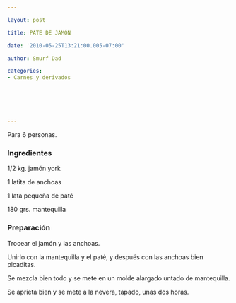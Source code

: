 ```yaml
---

layout: post

title: PATE DE JAMÓN

date: '2010-05-25T13:21:00.005-07:00'

author: Smurf Dad

categories:
- Carnes y derivados






---
```


Para 6 personas.

<h3>Ingredientes</h3>

1/2 kg. jamón york

1 latita de anchoas

1 lata pequeña de paté

180 grs. mantequilla

<h3>Preparación</h3>

Trocear el jamón y las anchoas.

Unirlo con la mantequilla y el paté, y después con las anchoas bien picaditas.

Se mezcla bien todo y se mete en un molde alargado untado de mantequilla.

Se aprieta bien y se mete a la nevera, tapado, unas dos horas.